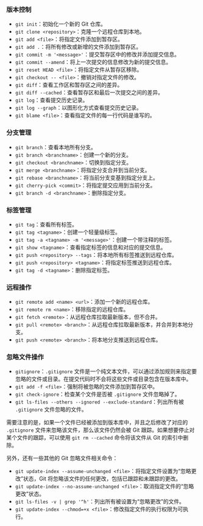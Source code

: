 ### 版本控制

- `git init`：初始化一个新的 Git 仓库。
- `git clone <repository>`：克隆一个远程仓库到本地。
- `git add <file>`：将指定文件添加到暂存区。
- `git add .`：将所有修改或新增的文件添加到暂存区。
- `git commit -m '<message>'`：提交暂存区中的修改并添加提交信息。
- `git commit --amend`：将上一次提交的信息修改为新的提交信息。
- `git reset HEAD <file>`：将指定文件从暂存区移除。
- `git checkout -- <file>`：撤销对指定文件的修改。
- `git diff`：查看工作区和暂存区之间的差异。
- `git diff --cached`：查看暂存区和最后一次提交之间的差异。
- `git log`：查看提交历史记录。
- `git log --graph`：以图形化方式查看提交历史记录。
- `git blame <file>`：查看指定文件的每一行代码是谁写的。

### 分支管理

- `git branch`：查看本地所有分支。
- `git branch <branchname>`：创建一个新的分支。
- `git checkout <branchname>`：切换到指定分支。
- `git merge <branchname>`：将指定分支合并到当前分支。
- `git rebase <branchname>`：将当前分支变基到指定分支上。
- `git cherry-pick <commit>`：将指定提交应用到当前分支。
- `git branch -d <branchname>`：删除指定分支。

### 标签管理

- `git tag`：查看所有标签。
- `git tag <tagname>`：创建一个轻量级标签。
- `git tag -a <tagname> -m '<message>'`：创建一个带注释的标签。
- `git show <tagname>`：查看指定标签的信息和对应的提交信息。
- `git push <repository> --tags`：将本地所有标签推送到远程仓库。
- `git push <repository> <tagname>`：将指定标签推送到远程仓库。
- `git tag -d <tagname>`：删除指定标签。

### 远程操作

- `git remote add <name> <url>`：添加一个新的远程仓库。
- `git remote rm <name>`：移除指定的远程仓库。
- `git fetch <remote>`：从远程仓库拉取最新版本，但不合并。
- `git pull <remote> <branch>`：从远程仓库拉取最新版本，并合并到本地分支。
- `git push <remote> <branch>`：将本地分支推送到远程仓库。

### 忽略文件操作

- `gitignore`：`.gitignore` 文件是一个纯文本文件，可以通过添加规则来指定要忽略的文件或目录。在提交代码时不会将这些文件或目录包含在版本库中。
- `git add -f <file>`：强制将被忽略的文件添加到暂存区中。
- `git check-ignore`：检查某个文件是否被 `.gitignore` 文件忽略掉了。
- `git ls-files --others --ignored --exclude-standard`：列出所有被 `.gitignore` 文件忽略的文件。

需要注意的是，如果一个文件已经被添加到版本库中，并且之后修改了对应的 `.gitignore` 文件来忽略该文件，那么该文件仍然会被 Git 跟踪。如果想要停止对某个文件的跟踪，可以使用 `git rm --cached` 命令将该文件从 Git 的索引中删除。

另外，还有一些其他的 Git 忽略文件相关命令：

- `git update-index --assume-unchanged <file>`：将指定文件设置为“忽略更改”状态，Git 将忽略该文件的任何更改，包括已跟踪和未跟踪的更改。
- `git update-index --no-assume-unchanged <file>`：取消指定文件的“忽略更改”状态。
- `git ls-files -v | grep '^h'`：列出所有被设置为“忽略更改”的文件。
- `git update-index --chmod=+x <file>`：修改指定文件的执行权限为可执行。